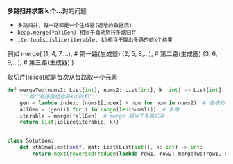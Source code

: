 **多路归并求第 k 个...对**的问题

- `多路归并，每一路都是一个生成器(递增的数据流)`
- `heap.merge(*allGen) 相当于自动执行多路归并`
- `itertools.islice(iterable, k)相当于取出多路的前k个结果`

例如
merge(
(1, 4, 7,...), # 第一路(生成器)
(2, 5, 8,...), # 第二路(生成器)
(3, 6, 9,...), # 第三路(生成器)
)

取切片(islice)就是每次从每路取一个元素

```Python
def mergeTwo(nums1: List[int], nums2: List[int], k: int) -> List[int]:
    """两个有序数组选前k小的和"""
    gen = lambda index: (nums1[index] + num for num in nums2)  # 递增的一路
    allGen = [gen(i) for i in range(len(nums1))]  # 多路
    iterable = merge(*allGen)  # merge 相当于多路归并
    return list(islice(iterable, k))


class Solution:
    def kthSmallest(self, mat: List[List[int]], k: int) -> int:
        return next(reversed(reduce(lambda row1, row2: mergeTwo(row1, row2, k), mat)))
```

